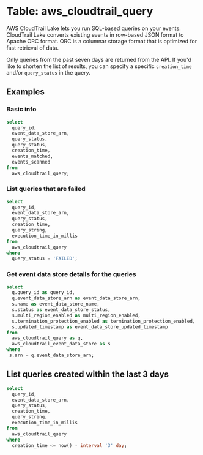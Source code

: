 # Table: aws_cloudtrail_query

AWS CloudTrail Lake lets you run SQL-based queries on your events. CloudTrail Lake converts existing events in row-based JSON format to Apache ORC format. ORC is a columnar storage format that is optimized for fast retrieval of data.

Only queries from the past seven days are returned from the API. If you'd like to shorten the list of results, you can specify a specific `creation_time` and/or `query_status` in the query.

## Examples

### Basic info

```sql
select
  query_id,
  event_data_store_arn,
  query_status,
  query_status,
  creation_time,
  events_matched,
  events_scanned
from
  aws_cloudtrail_query;
```

### List queries that are failed

```sql
select
  query_id,
  event_data_store_arn,
  query_status,
  creation_time,
  query_string,
  execution_time_in_millis
from
  aws_cloudtrail_query
where
  query_status = 'FAILED';
```

### Get event data store details for the queries

```sql
select
  q.query_id as query_id,
  q.event_data_store_arn as event_data_store_arn,
  s.name as event_data_store_name,
  s.status as event_data_store_status,
  s.multi_region_enabled as multi_region_enabled,
  s.termination_protection_enabled as termination_protection_enabled,
  s.updated_timestamp as event_data_store_updated_timestamp
from
  aws_cloudtrail_query as q,
  aws_cloudtrail_event_data_store as s
where
 s.arn = q.event_data_store_arn;
```

## List queries created within the last 3 days

```sql
select
  query_id,
  event_data_store_arn,
  query_status,
  creation_time,
  query_string,
  execution_time_in_millis
from
  aws_cloudtrail_query
where
  creation_time <= now() - interval '3' day;
```